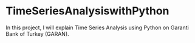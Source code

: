 # TimeSeriesAnalysiswithPython
 In this project, I will explain Time Series Analysis using Python on Garanti Bank of Turkey (GARAN).
